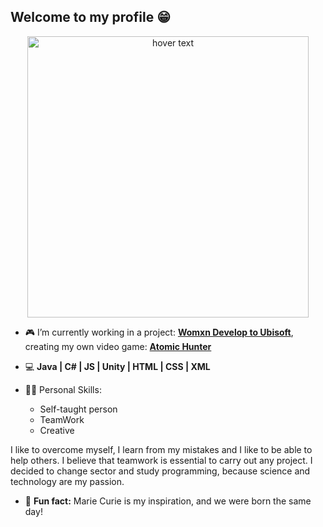 ## Welcome to my profile 😁

<p align="center">
  <img src="https://user-images.githubusercontent.com/73069754/113225489-0f061400-928e-11eb-87da-78de051e94dd.JPG" width="450" title="hover text">  
</p>

 - 🎮 I’m currently working in a project: [**Womxn Develop to Ubisoft**](https://paris.ubisoft.com/en/womxn-develop-at-ubisoft/), creating my own video game: [**Atomic Hunter** ](https://github.com/saidaHF/Atomic-Hunter.git)
 
 - 💻 **Java | C# | JS | Unity | HTML | CSS | XML**
 
 - 👩🏻 Personal Skills: 
     - Self-taught person
     - TeamWork
     - Creative

I like to overcome myself, I learn from my mistakes and I like to be able to help others. I believe that teamwork is essential to carry out any project.
I decided to change sector and study programming, because science and technology are my passion.

- 🌙 **Fun fact:** Marie Curie is my inspiration, and we were born the same day!


